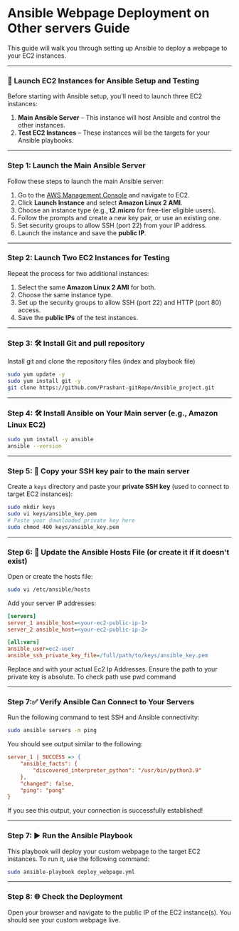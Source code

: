 # Ansible Webpage Deployment on Other servers Guide

This guide will walk you through setting up Ansible to deploy a webpage to your EC2 instances.

---

### 🚀 Launch EC2 Instances for Ansible Setup and Testing

Before starting with Ansible setup, you'll need to launch three EC2 instances:

1. **Main Ansible Server** – This instance will host Ansible and control the other instances.
2. **Test EC2 Instances** – These instances will be the targets for your Ansible playbooks.

---

### Step 1: Launch the Main Ansible Server

Follow these steps to launch the main Ansible server:

1. Go to the [AWS Management Console](https://aws.amazon.com/console/) and navigate to EC2.
2. Click **Launch Instance** and select **Amazon Linux 2 AMI**.
3. Choose an instance type (e.g., **t2.micro** for free-tier eligible users).
4. Follow the prompts and create a new key pair, or use an existing one.
5. Set security groups to allow SSH (port 22) from your IP address.
6. Launch the instance and save the **public IP**.

---

### Step 2: Launch Two EC2 Instances for Testing

Repeat the process for two additional instances:

1. Select the same **Amazon Linux 2 AMI** for both.
2. Choose the same instance type.
3. Set up the security groups to allow SSH (port 22) and HTTP (port 80) access.
4. Save the **public IPs** of the test instances.

---

### Step 3: 🛠️ Install Git and pull repository
Install git and clone the repository files (index and playbook file)
```bash
sudo yum update -y
sudo yum install git -y
git clone https://github.com/Prashant-gitRepo/Ansible_project.git
```

---

### Step 4: 🛠️ Install Ansible on Your Main server (e.g., Amazon Linux EC2)

```bash
sudo yum install -y ansible
ansible --version
```

---

### Step 5: 🔑 Copy your SSH key pair to the main server
Create a `keys` directory and paste your **private SSH key** (used to connect to target EC2 instances):
```bash
sudo mkdir keys
sudo vi keys/ansible_key.pem
# Paste your downloaded private key here
sudo chmod 400 keys/ansible_key.pem
```

---

### Step 6: 🧾 Update the Ansible Hosts File (or create it if it doesn't exist)
Open or create the hosts file:
```bash
sudo vi /etc/ansible/hosts
```

Add your server IP addresses:

```ini
[servers]
server_1 ansible_host=<your-ec2-public-ip-1>
server_2 ansible_host=<your-ec2-public-ip-2>

[all:vars]
ansible_user=ec2-user
ansible_ssh_private_key_file=/full/path/to/keys/ansible_key.pem
```
Replace <your-ec2-public-ip-1> and <your-ec2-public-ip-2> with your actual Ec2 Ip Addresses. Ensure the path to your private key is absolute. To check path use pwd command

---

### Step 7:✅ Verify Ansible Can Connect to Your Servers


Run the following command to test SSH and Ansible connectivity:

```bash
sudo ansible servers -m ping
```
You should see output similar to the following:
```ini
server_1 | SUCCESS => {
    "ansible_facts": {
        "discovered_interpreter_python": "/usr/bin/python3.9"
    },
    "changed": false,
    "ping": "pong"
}
```
If you see this output, your connection is successfully established!

---


### Step 7: ▶️ Run the Ansible Playbook
This playbook will deploy your custom webpage to the target EC2 instances. To run it, use the following command:

```bash
sudo ansible-playbook deploy_webpage.yml
```

---

### Step 8: 🌐 Check the Deployment

Open your browser and navigate to the public IP of the EC2 instance(s).
You should see your custom webpage live.


